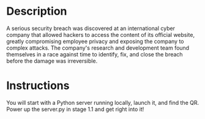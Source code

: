 # Description
A serious security breach was discovered at an international cyber company that allowed hackers to access the content of its official website, greatly compromising employee privacy and exposing the company to complex attacks. The company's research and development team found themselves in a race against time to identify, fix, and close the breach before the damage was irreversible.

# Instructions
You will start with a Python server running locally, launch it, and find the QR.
Power up the server.py in stage 1.1 and get right into it!